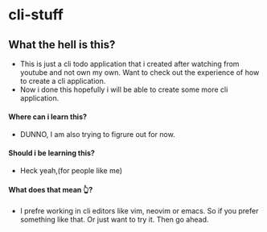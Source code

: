 # cli-stuff

## What the hell is this?
- This is just a cli todo application that i created after watching from youtube and not own my own. Want to check out the experience of how to create a cli application.
- Now i done this hopefully i will be able to create some more cli application.

#### Where can i learn this?
- DUNNO, I am also trying to figrure out for now.

#### Should i be learning this?
- Heck yeah,(for people like me)

#### What does that mean 👆?
- I prefre working in cli editors like vim, neovim or emacs. So if you prefer something like that. Or just want to try it. Then go ahead.
